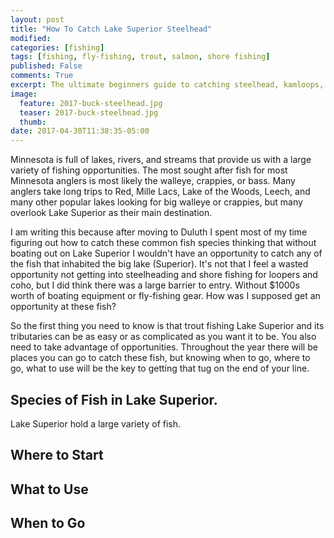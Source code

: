 ```yaml
---
layout: post
title: "How To Catch Lake Superior Steelhead"
modified:
categories: [fishing]
tags: [fishing, fly-fishing, trout, salmon, shore fishing]
published: False
comments: True
excerpt: The ultimate beginners guide to catching steelhead, kamloops, coho salmon, and lake trout in Lake Superior and its tributaries.
image:
  feature: 2017-buck-steelhead.jpg
  teaser: 2017-buck-steelhead.jpg
  thumb:
date: 2017-04-30T11:38:35-05:00
---
```


Minnesota is full of lakes, rivers, and streams that provide us with a large variety of fishing opportunities. The most sought after fish for most Minnesota anglers is most likely the walleye, crappies, or bass. Many anglers take long trips to Red, Mille Lacs, Lake of the Woods, Leech, and many other popular lakes looking for big walleye or crappies, but many overlook Lake Superior as their main destination.

I am writing this because after moving to Duluth I spent most of my time figuring out how to catch these common fish species thinking that without boating out on Lake Superior I wouldn't have an opportunity to catch any of the fish that inhabited the big lake (Superior). It's not that I feel a wasted opportunity not getting into steelheading and shore fishing for loopers and coho, but I did think there was a large barrier to entry. Without $1000s worth of boating equipment or fly-fishing gear. How was I supposed get an opportunity at these fish?

So the first thing you need to know is that trout fishing Lake Superior and its tributaries can be as easy or as complicated as you want it to be. You also need to take advantage of opportunities. Throughout the year there will be places you can go to catch these fish, but knowing when to go, where to go, what to use will be the key to getting that tug on the end of your line.

## Species of Fish in Lake Superior.

Lake Superior hold a large variety of fish.

## Where to Start

## What to Use

## When to Go
